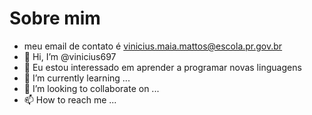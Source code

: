# Sobre mim 

- meu email de contato é vinicius.maia.mattos@escola.pr.gov.br 
- 👋 Hi, I’m @vinicius697
- 👀 Eu estou interessado em aprender a programar novas linguagens 
- 🌱 I’m currently learning ...
- 💞️ I’m looking to collaborate on ...
- 📫 How to reach me ...

<!---
vinicius697/vinicius697 is a ✨ special ✨ repository because its `README.md` (this file) appears on your GitHub profile.
You can click the Preview link to take a look at your changes.
--->
